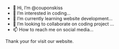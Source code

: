 - 👋 Hi, I’m @couponskiss 
- 👀 I’m interested in coding...
- 🌱 I’m currently learning website development...
- 💞️ I’m looking to collaborate on coding project ...
- 📫 How to reach me on social media...

<!---
couponskiss/couponskiss is a ✨ special ✨ repository because its `README.md` (this file) appears on your GitHub profile.
You can click the Preview link to take a look at your changes.
--->

Thank your for visit our website. 
